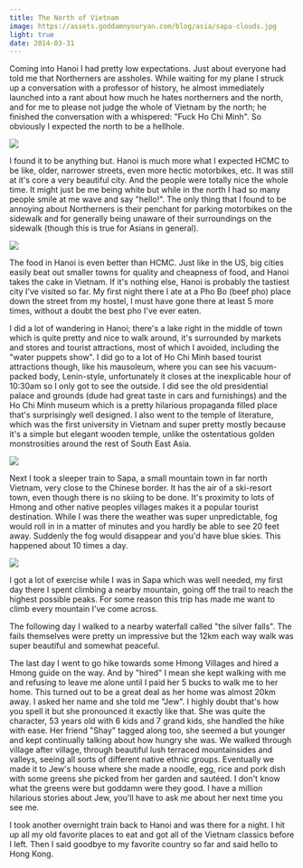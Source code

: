 ```yaml
---
title: The North of Vietnam
image: https://assets.goddamnyouryan.com/blog/asia/sapa-clouds.jpg
light: true
date: 2014-03-31
---
```


Coming into Hanoi I had pretty low expectations. Just about everyone had told me that Northerners are assholes. While waiting for my plane I struck up a conversation with a professor of history, he almost immediately launched into a rant about how much he hates northerners and the north, and for me to please not judge the whole of Vietnam by the north; he finished the conversation with a whispered: "Fuck Ho Chi Minh". So obviously I expected the north to be a hellhole.

![](https://assets.goddamnyouryan.com/blog/asia/hanoi-street.jpg)

I found it to be anything but. Hanoi is much more what I expected HCMC to be like, older, narrower streets, even more hectic motorbikes, etc. It was still at it's core a very beautiful city. And the people were totally nice the whole time. It might just be me being white but while in the north I had so many people smile at me wave and say "hello!". The only thing that I found to be annoying about Northerners is their penchant for parking motorbikes on the sidewalk and for generally being unaware of their surroundings on the sidewalk (though this is true for Asians in general).

![](https://assets.goddamnyouryan.com/blog/asia/hanoi-tree.jpg)

The food in Hanoi is even better than HCMC. Just like in the US, big cities easily beat out smaller towns for quality and cheapness of food, and Hanoi takes the cake in Vietnam. If it's nothing else, Hanoi is probably the tastiest city I've visited so far. My first night there I ate at a Pho Bo (beef pho) place down the street from my hostel, I must have gone there at least 5 more times, without a doubt the best pho I've ever eaten.

I did a lot of wandering in Hanoi; there's a lake right in the middle of town which is quite pretty and nice to walk around, it's surrounded by markets and stores and tourist attractions, most of which I avoided, including the "water puppets show". I did go to a lot of Ho Chi Minh based tourist attractions though, like his mausoleum, where you can see his vacuum-packed body, Lenin-style, unfortunately it closes at the inexplicable hour of 10:30am so I only got to see the outside. I did see the old presidential palace and grounds (dude had great taste in cars and furnishings) and the Ho Chi Minh museum which is a pretty hilarious propaganda filled place that's surprisingly well designed. I also went to the temple of literature, which was the first university in Vietnam and super pretty mostly because it's a simple but elegant wooden temple, unlike the ostentatious golden monstrosities around the rest of South East Asia.

![](https://assets.goddamnyouryan.com/blog/asia/hanoi-hcm-mausoleum.jpg)

Next I took a sleeper train to Sapa, a small mountain town in far north Vietnam, very close to the Chinese border. It has the air of a ski-resort town, even though there is no skiing to be done. It's proximity to lots of Hmong and other native peoples villages makes it a popular tourist destination. While I was there the weather was super unpredictable, fog would roll in in a matter of minutes and you hardly be able to see 20 feet away. Suddenly the fog would disappear and you'd have blue skies. This happened about 10 times a day.

![](https://assets.goddamnyouryan.com/blog/asia/sapa-sky.jpg)

I got a lot of exercise while I was in Sapa which was well needed, my first day there I spent climbing a nearby mountain, going off the trail to reach the highest possible peaks. For some reason this trip has made me want to climb every mountain I've come across.

The following day I walked to a nearby waterfall called "the silver falls". The fails themselves were pretty un impressive but the 12km each way walk was super beautiful and somewhat peaceful.

The last day I went to go hike towards some Hmong Villages and hired a Hmong guide on the way. And by "hired" I mean she kept walking with me and refusing to leave me alone until I paid her 5 bucks to walk me to her home. This turned out to be a great deal as her home was almost 20km away. I asked her name and she told me "Jew". I highly doubt that's how you spell it but she pronounced it exactly like that. She was quite the character, 53 years old with 6 kids and 7 grand kids, she handled the hike with ease. Her friend "Shay" tagged along too, she seemed a but younger and kept continually talking about how hungry she was. We walked through village after village, through beautiful lush terraced mountainsides and valleys, seeing all sorts of different native ethnic groups. Eventually we made it to Jew's house where she made a noodle, egg, rice and pork dish with some greens she picked from her garden and sautéed. I don't know what the greens were but goddamn were they good. I have a million hilarious stories about Jew, you'll have to ask me about her next time you see me.

I took another overnight train back to Hanoi and was there for a night. I hit up all my old favorite places to eat and got all of the Vietnam classics before I left. Then I said goodbye to my favorite country so far and said hello to Hong Kong.
